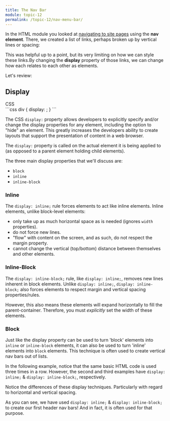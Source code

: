 ```yaml
---
title: The Nav Bar
module: topic-12
permalink: /topic-12/nav-menu-bar/
---
```


<div class="divider-heading"></div>

In the HTML module you looked at <a href="../../topic-08/basic-nav-about/">navigating to site pages</a> using the **nav element**. There, we created a list of links, perhaps broken up by vertical lines or spacing:

<div class="external-embed">
  <p data-height="400" data-theme-id="30567" data-slug-hash="WNxgBMr" data-default-tab="html,result" data-user="retrog4m3r" data-pen-title="HTML Nav Element, Page Navigation" class="codepen"></p>
</div>

This was helpful up to a point, but its very limiting on how we can style these links.By changing the **display** property of those links, we can change how each relates to each other as elements.


Let's review:

## Display
<div class="code-heading">
  <span class="css">CSS</span>
</div>
```css
div {
  display: ;
}
```

The CSS `display:` property allows developers to explicitly specify and/or change the display properties for any element, including the option to "hide" an element. This greatly increases the developers ability to create layouts that support the presentation of content in a web browser.

The `display:` property is called on the actual element it is being applied to (as opposed to a parent element holding child elements).

The three main display properties that we'll discuss are:
- `block`
- `inline`
- `inline-block`


### Inline
The `display: inline;` rule forces elements to act like inline elements.  Inline elements, unlike block-level elements:

- only take up as much horizontal space as is needed (ignores `width` properties).
- do not force new lines.
- "flow" with content on the screen, and as such, do not respect the margin property.
- cannot change the vertical (top/bottom) distance between themselves and other elements.


### Inline-Block
The `display: inline-block;` rule, like `display: inline;`, removes new lines inherent in block elements. Unlike `display: inline;`, `display: inline-block;` also forces elements to respect margin and vertical spacing properties/rules.

However, this also means these elements will expand horizontally to fill the parent-container. Therefore, you must _explicitly_ set the width of these elements.


### Block
Just like the display property can be used to turn 'block' elements into `inline` or `inline-block` elements, it can also be used to turn 'inline' elements into `block` elements. This technique is often used to create vertical nav bars out of lists.


<div class="divider-pg"></div>


In the following example, notice that the same basic HTML code is used three times in a row. However, the second and third examples have `display: inline;` & `display: inline-block;`, respectively.

Notice the differences of these display techniques. Particularly with regard to horizontal and vertical spacing.

<div class="codepen-embed">
  <p data-height="600" data-theme-id="30567" data-slug-hash="XWKEvvP" data-default-tab="css,result" data-user="retrog4m3r" data-embed-version="2" data-pen-title="[Topic-09] Display, Pt. 2" class="codepen"></p>
</div>


As you can see, we have used `display: inline;` & `display: inline-block;` to create our first header nav bars! And in fact, it is often used for that purpose.
